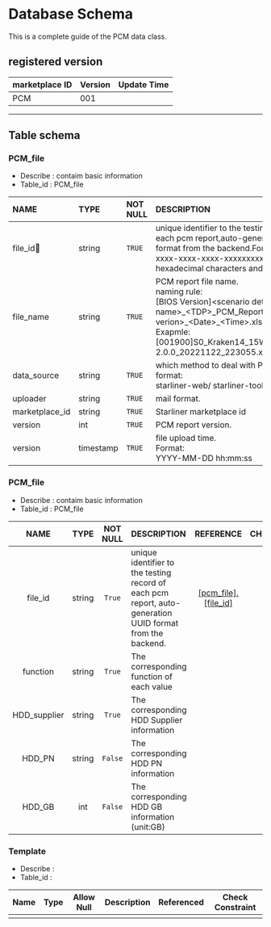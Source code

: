 # Database Schema

This is a complete guide of the PCM data class.


## registered version

| marketplace ID | Version | Update Time |
| --- | ---| --- |
| PCM | 001 |



*****

## Table schema


### PCM_file

- Describe  : contaim basic information
- Table_id  : PCM_file						
 
| NAME | TYPE | NOT NULL | DESCRIPTION | REFERENCE | CHECK | 
|:---|:---|:---|:---|:---|:---|
|file_id:key: | string |`TRUE`| unique identifier to the testing record of each pcm report,auto-generation UUID format from the backend.Format: xxxxxxxx-xxxx-xxxx-xxxx-xxxxxxxxxxxx (32 hexadecimal characters and 4 hyphens) |  |  |
| file_name | string| `TRUE`|PCM report file name.<br>naming rule:<br>\[BIOS Version]\<scenario detail\>\_\<Code name>\_\<TDP>\_PCM_Report-<template verion\>\_\<Date>\_<Time\>.xlsx<br>Exapmle:<br>[001900]S0_Kraken14_15W_PCM_Report-2.0.0_20221122_223055.xlsx |  |  |
| data_source | string | `TRUE` | which method to deal with PCM report.<br>format:<br>starliner-web/ starliner-tool/ vcosmos ... |  |  |
| uploader | string | `TRUE` | mail format.|  |  |
| marketplace_id | string | `TRUE` | Starliner marketplace id |  |  |
| version | int | `TRUE` | PCM report version. |  |  |
| version | timestamp |  `TRUE`| file upload time. <br>Format:<br> YYYY-MM-DD hh:mm:ss |  |  |






### PCM_file

- Describe  : contaim basic information
- Table_id  : PCM_file						
 
| NAME | TYPE | NOT NULL | DESCRIPTION | REFERENCE | CHECK | 
|:---:|:---:|:---:|:---|:---:|:---:|
| file_id | string |`True`| unique identifier to the testing record of each pcm report, auto-generation UUID format from the backend. |  [[pcm_file].[file_id]](#PCM_file)|  |
| function | string |`True` |The corresponding function of each value|||
| HDD_supplier | string |`True`|The corresponding HDD Supplier information|||
| HDD_PN | string |`False`|  The corresponding HDD PN information |  |  |
| HDD_GB | int |`False`|  The corresponding HDD GB information (unit:GB) |  |  |



### Template

- Describe  : 
- Table_id  : 		
 
| Name | Type | Allow Null | Description | Referenced | Check Constraint | 
|:---:|:---:|:---:|:---|:---:|:---:|
| |  | |  | |  |
